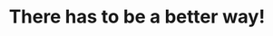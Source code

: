 <div class="one-liner-slide">

# There has to be a better way!

</div>

<style>
.one-liner-slide {
    width: 100%;
    height: 100%;
}

.one-liner-slide h1 {
    text-align: center;
    position: relative;
    top: 50%;
    transform: translateY(-50%);
    font-size: 2rem;
}
</style>
